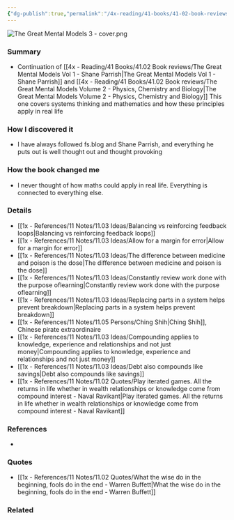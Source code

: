 ```yaml
---
{"dg-publish":true,"permalink":"/4x-reading/41-books/41-02-book-reviews/the-great-mental-models-volume-3-systems-and-mathematics/","title":"The Great Mental Models Volume 3 - Systems and Mathematics","created":"2025-05-08T11:51:41.349+03:00","updated":"2025-06-08T08:47:27.764+03:00"}
---
```



![The Great Mental Models 3 - cover.png](/img/user/4x%20-%20Reading/41%20Books/41.03%20Cover%20images/The%20Great%20Mental%20Models%203%20-%20cover.png)
### Summary
- Continuation of [[4x - Reading/41 Books/41.02 Book reviews/The Great Mental Models Vol 1 - Shane Parrish\|The Great Mental Models Vol 1 - Shane Parrish]] and [[4x - Reading/41 Books/41.02 Book reviews/The Great Mental Models Volume 2 - Physics, Chemistry and Biology\|The Great Mental Models Volume 2 - Physics, Chemistry and Biology]] This one covers systems thinking and mathematics and how these principles apply in real life

### How I discovered it
- I have always followed fs.blog and Shane Parrish, and everything he puts out is well thought out and thought provoking

### How the book changed me
- I never thought of how maths could apply in real life. Everything is connected to everything else.

### Details
- [[1x - References/11 Notes/11.03 Ideas/Balancing vs reinforcing feedback loops\|Balancing vs reinforcing feedback loops]]
- [[1x - References/11 Notes/11.03 Ideas/Allow for a margin for error\|Allow for a margin for error]]
- [[1x - References/11 Notes/11.03 Ideas/The difference between medicine and poison is the dose\|The difference between medicine and poison is the dose]]
- [[1x - References/11 Notes/11.03 Ideas/Constantly review work done with the purpose oflearning\|Constantly review work done with the purpose oflearning]]
- [[1x - References/11 Notes/11.03 Ideas/Replacing parts in a system helps prevent breakdown\|Replacing parts in a system helps prevent breakdown]]
- [[1x - References/11 Notes/11.05 Persons/Ching Shih\|Ching Shih]], Chinese pirate extraordinaire
- [[1x - References/11 Notes/11.03 Ideas/Compounding applies to knowledge, experience and relationships and not just money\|Compounding applies to knowledge, experience and relationships and not just money]]
- [[1x - References/11 Notes/11.03 Ideas/Debt also compounds like savings\|Debt also compounds like savings]]
- [[1x - References/11 Notes/11.02 Quotes/Play iterated games. All the returns in life whether in wealth relationships or knowledge come from compound interest - Naval Ravikant\|Play iterated games. All the returns in life whether in wealth relationships or knowledge come from compound interest - Naval Ravikant]]

### References
- 

### Quotes
- [[1x - References/11 Notes/11.02 Quotes/What the wise do in the beginning, fools do in the end - Warren Buffett\|What the wise do in the beginning, fools do in the end - Warren Buffett]]

### Related

